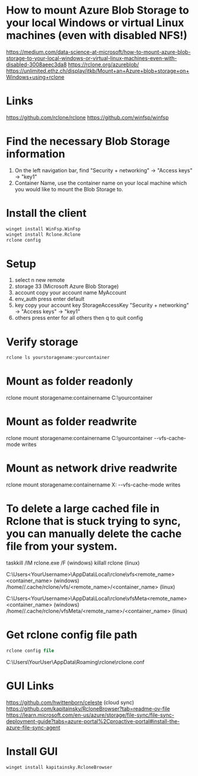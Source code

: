 # How to mount Azure Blob Storage to your local Windows or virtual Linux machines (even with disabled NFS!)
https://medium.com/data-science-at-microsoft/how-to-mount-azure-blob-storage-to-your-local-windows-or-virtual-linux-machines-even-with-disabled-3008aeec3da8
https://rclone.org/azureblob/
https://unlimited.ethz.ch/display/itkb/Mount+an+Azure+blob+storage+on+Windows+using+rclone

# Links
https://github.com/rclone/rclone
https://github.com/winfsp/winfsp

# Find the necessary Blob Storage information
1. On the left navigation bar, find "Security + networking" → "Access keys" → "key1"
2. Container Name, use the container name on your local machine which you would like to mount the Blob Storage to.

# Install the client
```ps
winget install WinFsp.WinFsp
winget install Rclone.Rclone
rclone config
```

# Setup
1. select n new remote
2. storage                  33 (Microsoft Azure Blob Storage)
3. account                  copy your account name MyAccount
3. env_auth                 press enter default
5. key                      copy your account key StorageAccessKey "Security + networking" → "Access keys" → "key1"
6. others                   press enter for all others then q to quit config

# Verify storage
```ps
rclone ls yourstoragename:yourcontainer
```

# Mount as folder readonly
rclone mount storagename:containername C:\yourcontainer

# Mount as folder readwrite
rclone mount storagename:containername C:\yourcontainer --vfs-cache-mode writes

# Mount as network drive readwrite
rclone mount storagename:containername X: --vfs-cache-mode writes 

# To delete a large cached file in Rclone that is stuck trying to sync, you can manually delete the cache file from your system. 
taskkill /IM rclone.exe /F (windows)
killall rclone (linux)

C:\Users\<YourUsername>\AppData\Local\rclone\vfs\<remote_name>\<container_name> (windows)
/home/<YourUsername>/.cache/rclone/vfs/<remote_name>/<container_name> (linux)

C:\Users\<YourUsername>\AppData\Local\rclone\vfsMeta\<remote_name>\<container_name> (windows)
/home/<YourUsername>/.cache/rclone/vfsMeta/<remote_name>/<container_name> (linux)

# Get rclone config file path
```ps
rclone config file
```

C:\Users\YourUser\AppData\Roaming\rclone\rclone.conf

# GUI Links
https://github.com/hwittenborn/celeste (cloud sync)
https://github.com/kapitainsky/RcloneBrowser?tab=readme-ov-file
https://learn.microsoft.com/en-us/azure/storage/file-sync/file-sync-deployment-guide?tabs=azure-portal%2Cproactive-portal#install-the-azure-file-sync-agent

# Install GUI
```ps
winget install kapitainsky.RcloneBrowser
```